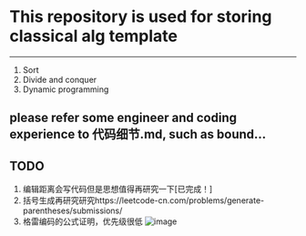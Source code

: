 # This repository is used for storing classical alg template
----------------------------------------------------
1. Sort
2. Divide and conquer
3. Dynamic programming

## please refer some engineer and coding experience to 代码细节.md, such as bound...

## TODO
1. 编辑距离会写代码但是思想值得再研究一下[已完成！]
2. 括号生成再研究研究https://leetcode-cn.com/problems/generate-parentheses/submissions/
3. 格雷编码的公式证明，优先级很低
![image](https://user-images.githubusercontent.com/46443218/114380120-994d5280-9b81-11eb-837b-a474d8ed999d.png)

